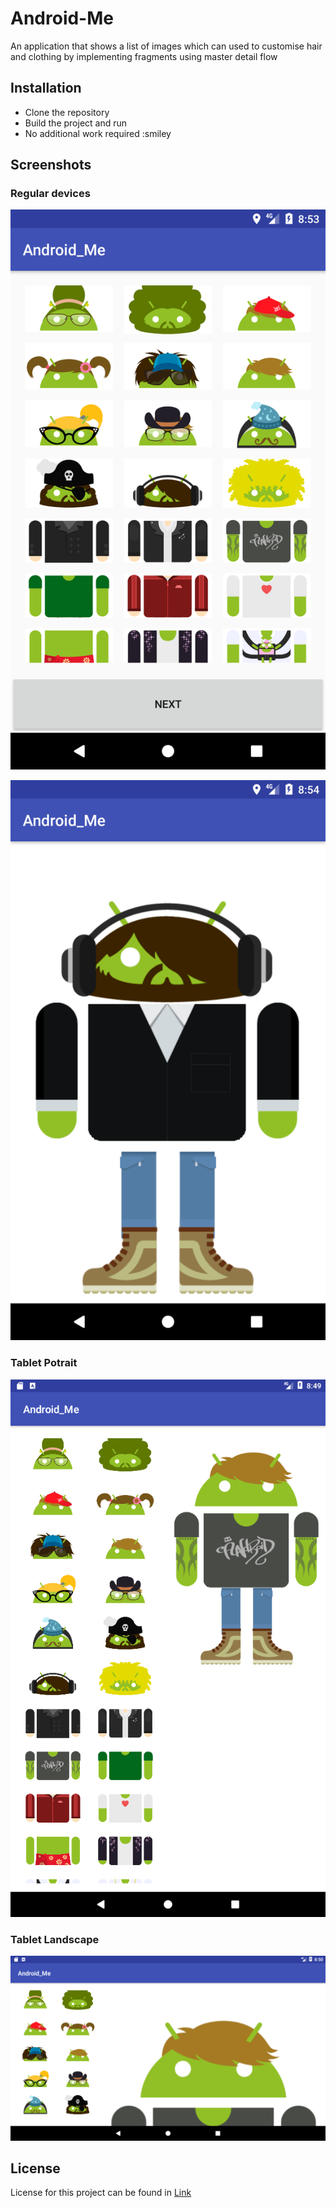 # Android-Me
An application that shows a list of images which can used to customise hair and clothing by implementing fragments using master detail flow

## Installation
* Clone the repository
* Build the project and run
* No additional work required :smiley

## Screenshots

### Regular devices
![Device 1](https://github.com/dilipkumar4813/Android-Me/blob/master/screenshots/device-2017-05-02-205336.png)

![Device 2](https://github.com/dilipkumar4813/Android-Me/blob/master/screenshots/device-2017-05-02-205408.png)

### Tablet Potrait
![Tablet potrait](https://github.com/dilipkumar4813/Android-Me/blob/master/screenshots/tablet-device-2017-05-02-204957.png)

### Tablet Landscape
![Tablet landscape](https://github.com/dilipkumar4813/Android-Me/blob/master/screenshots/tablet-device-2017-05-02-205042.png)

## License
License for this project can be found in [Link](https://github.com/dilipkumar4813/Android-Me/blob/master/License)